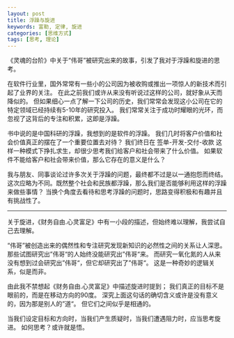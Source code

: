 ```yaml
---
layout: post
title: 浮躁与旋进
keywords: 富勒, 定律, 旋进
categories: [思维方式]
tags: [思考, 理论]
---
```

《灵魂的台阶》中关于“伟哥”被研究出来的故事，引发了我对于浮躁和旋进的思考。

在软件行业里，国外常常有一些小的公司因为被收购或推出一项惊人的新技术而引起了业界的关注。
在此之前我们或许从来没有听说过这样的公司，就好象从天而降似的。
但如果细心一点了解一下公司的历史，我们常常会发现这小公司在它的特定领域已经持续有5-10年的研究投入。
我们常常关注于成功时耀眼的光环，而忽视了这背后的专注和积累，这即是浮躁。

书中说的是中国科研的浮躁，我想到的是软件的浮躁。
我们几时将客户价值和社会价值真正的摆在了一个重要位置去对待？
我们终日在 签单-开发-交付-收款 这样一种模式下挣扎求生，却很少思考我们给客户和社会带来了什么价值。
如果软件不能给客户和社会带来价值，那么它存在的意义是什么？ 

我与朋友、同事谈论过许多次关于浮躁的问题，最终都不过是以一通抱怨而终结。
这次应略为不同。既然整个社会和民族都浮躁，那么我们是否能够利用这样的浮躁来做些事情？
当换个角度去看待和思考浮躁的问题时，思路变得积极和有趣并且有挑战性了。

<!-- more -->
* * *

关于旋进，《财务自由.心灵富足》中有一小段的描述，但始终难以理解，我尝试自己去理解。

“伟哥”被创造出来的偶然性和专注研究发现新知识的必然性之间的关系让人深思。
那些试图研究出”伟哥“的人始终没能研究出”伟哥“来。
而研究一氧化氮的人从来没有想到过会研究出”伟哥“，但它却研究出了”伟哥“。
这是一种奇妙的逻辑关系，似是而非。

由此我不禁想起《财务自由.心灵富足》中描述旋进时提到；
我们真正的目标不是眼前的，而是在移动方向的90度。
深究上面这句话的确切含义或许是没有意义的，因为那是别人的”道“。
但它们之间似乎是相通的。

当我们设定目标和方向时，当我们产生质疑时，当我们遭遇阻力时，应当思考旋进。
如何思考？或许就是悟。